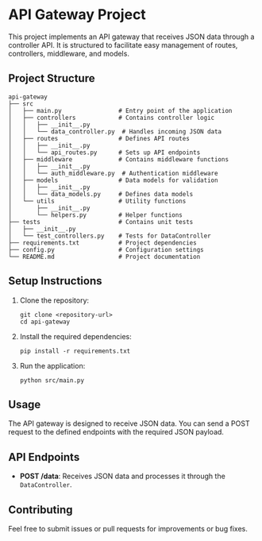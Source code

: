 # API Gateway Project

This project implements an API gateway that receives JSON data through a controller API. It is structured to facilitate easy management of routes, controllers, middleware, and models.

## Project Structure

```
api-gateway
├── src
│   ├── main.py                # Entry point of the application
│   ├── controllers            # Contains controller logic
│   │   ├── __init__.py
│   │   └── data_controller.py  # Handles incoming JSON data
│   ├── routes                 # Defines API routes
│   │   ├── __init__.py
│   │   └── api_routes.py      # Sets up API endpoints
│   ├── middleware             # Contains middleware functions
│   │   ├── __init__.py
│   │   └── auth_middleware.py  # Authentication middleware
│   ├── models                 # Data models for validation
│   │   ├── __init__.py
│   │   └── data_models.py     # Defines data models
│   └── utils                  # Utility functions
│       ├── __init__.py
│       └── helpers.py         # Helper functions
├── tests                      # Contains unit tests
│   ├── __init__.py
│   └── test_controllers.py    # Tests for DataController
├── requirements.txt           # Project dependencies
├── config.py                  # Configuration settings
└── README.md                  # Project documentation
```

## Setup Instructions

1. Clone the repository:
   ```
   git clone <repository-url>
   cd api-gateway
   ```

2. Install the required dependencies:
   ```
   pip install -r requirements.txt
   ```

3. Run the application:
   ```
   python src/main.py
   ```

## Usage

The API gateway is designed to receive JSON data. You can send a POST request to the defined endpoints with the required JSON payload.

## API Endpoints

- **POST /data**: Receives JSON data and processes it through the `DataController`.

## Contributing

Feel free to submit issues or pull requests for improvements or bug fixes.